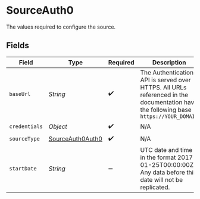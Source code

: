 # SourceAuth0

The values required to configure the source.


## Fields

| Field                                                                                                                               | Type                                                                                                                                | Required                                                                                                                            | Description                                                                                                                         | Example                                                                                                                             |
| ----------------------------------------------------------------------------------------------------------------------------------- | ----------------------------------------------------------------------------------------------------------------------------------- | ----------------------------------------------------------------------------------------------------------------------------------- | ----------------------------------------------------------------------------------------------------------------------------------- | ----------------------------------------------------------------------------------------------------------------------------------- |
| `baseUrl`                                                                                                                           | *String*                                                                                                                            | :heavy_check_mark:                                                                                                                  | The Authentication API is served over HTTPS. All URLs referenced in the documentation have the following base `https://YOUR_DOMAIN` | https://dev-yourOrg.us.auth0.com/                                                                                                   |
| `credentials`                                                                                                                       | *Object*                                                                                                                            | :heavy_check_mark:                                                                                                                  | N/A                                                                                                                                 |                                                                                                                                     |
| `sourceType`                                                                                                                        | [SourceAuth0Auth0](../../models/shared/SourceAuth0Auth0.md)                                                                         | :heavy_check_mark:                                                                                                                  | N/A                                                                                                                                 |                                                                                                                                     |
| `startDate`                                                                                                                         | *String*                                                                                                                            | :heavy_minus_sign:                                                                                                                  | UTC date and time in the format 2017-01-25T00:00:00Z. Any data before this date will not be replicated.                             | 2023-08-05T00:43:59.244Z                                                                                                            |